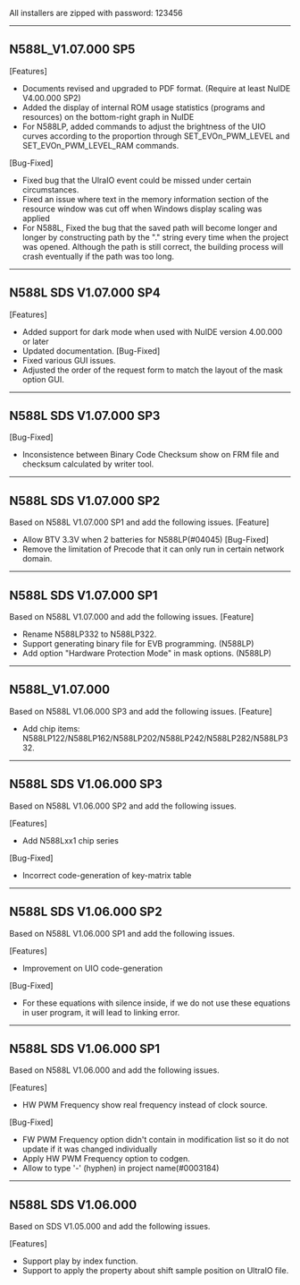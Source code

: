 All installers are zipped with password: 123456

-------------
N588L_V1.07.000 SP5 
-------------
[Features]
* Documents revised and upgraded to PDF format. (Require at least NuIDE V4.00.000 SP2)
* Added the display of internal ROM usage statistics (programs and resources) on the bottom-right graph in NuIDE
* For N588LP, added commands to adjust the brightness of the UIO curves according to the proportion through SET_EVOn_PWM_LEVEL and SET_EVOn_PWM_LEVEL_RAM commands.

[Bug-Fixed]
* Fixed bug that the UlraIO event could be missed under certain circumstances.
* Fixed an issue where text in the memory information section of the resource window was cut off when Windows display scaling was applied
* For N588L, Fixed the bug that the saved path will become longer and longer by constructing path by the ".\" string every time when the project was opened. Although the path is still correct, the building process will crash eventually if the path was too long.

-------------
N588L SDS V1.07.000 SP4
-------------
[Features]
* Added support for dark mode when used with NuIDE version 4.00.000 or later
* Updated documentation.
[Bug-Fixed]
* Fixed various GUI issues.
* Adjusted the order of the request form to match the layout of the mask option GUI.

-------------
N588L SDS V1.07.000 SP3
-------------
[Bug-Fixed]
* Inconsistence between Binary Code Checksum show on FRM file and checksum calculated by writer tool.

-------------
N588L SDS V1.07.000 SP2
-------------
Based on N588L V1.07.000 SP1 and add the following issues.
[Feature]
* Allow BTV 3.3V when 2 batteries for N588LP(#04045)
[Bug-Fixed]
* Remove the limitation of Precode that it can only run in certain network domain.

-------------
N588L SDS V1.07.000 SP1
-------------
Based on N588L V1.07.000 and add the following issues.
[Feature]
+ Rename N588LP332 to N588LP322.
+ Support generating binary file for EVB programming. (N588LP)
+ Add option "Hardware Protection Mode" in mask options. (N588LP)


-------------
N588L_V1.07.000
-------------
Based on N588L V1.06.000 SP3 and add the following issues.
[Feature]
+ Add chip items: N588LP122/N588LP162/N588LP202/N588LP242/N588LP282/N588LP332.


-------------
N588L SDS V1.06.000 SP3
-------------
Based on N588L V1.06.000 SP2 and add the following issues.

[Features]
+ Add N588Lxx1 chip series
 
[Bug-Fixed]
+ Incorrect code-generation of key-matrix table

-------------
N588L SDS V1.06.000 SP2
-------------
Based on N588L V1.06.000 SP1 and add the following issues.

[Features]
+ Improvement on UIO code-generation
 
[Bug-Fixed]
+ For these equations with silence inside, if we do not use these equations in user program, it will lead to linking error.

-------------
N588L SDS V1.06.000 SP1
-------------
Based on N588L V1.06.000 and add the following issues.

[Features]
 + HW PWM Frequency show real frequency instead of clock source.
 
[Bug-Fixed]
 + FW PWM Frequency option didn't contain in modification list so it do not update if it was changed individually
 + Apply HW PWM Frequency option to codgen.
 + Allow to type '-' (hyphen) in project name(#0003184)

-------------
N588L SDS V1.06.000
-------------
Based on SDS V1.05.000 and add the following issues.

[Features]
+ Support play by index function.
+ Support to apply the property about shift sample position on UltraIO file.